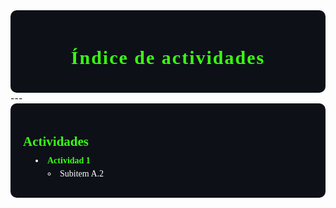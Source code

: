 <div style="background-color:#0d1117; color:white; padding:20px; border-radius:10px;">

<h1 align="center"> <span style="color:#39FF14; font-weight: 900; font-family:Consolas; font-size:30px; letter-spacing: 2px;">Índice de actividades</span></h1>
</div>
---

<div style="background-color:#0d1117; color:white; padding:20px; border-radius:10px; font-family:Consolas;">

  <h2 style="color:#39FF14; font-weight:900; margin-bottom:10px;">Actividades</h2>

  <ul style="list-style-position: inside; padding-left: 20px; margin: 0;">
    <li style="margin-bottom:10px;">
      <a href="https://adrian-623.github.io/PortafolioA/Ing_Mecatronica/Introducci%C3%B3n_a_la_mecatr%C3%B3nica/Actividades/Actividad_1/"
         style="color:#39FF14; text-decoration:none; font-weight:900;">
        Actividad 1
      </a>
      <ul style="list-style-position: inside; padding-left: 20px; margin-top:5px;">
        <li style="color:white; font-weight:normal;">Subitem A.2</li>
      </ul>
    </li>
  </ul>

</div>



        
